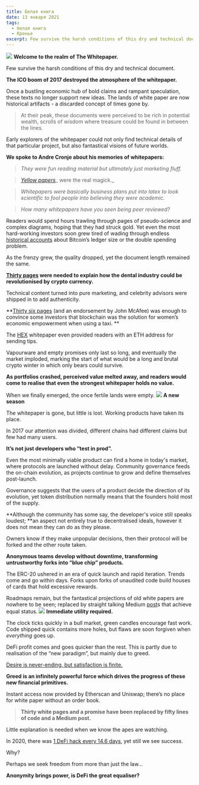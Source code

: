 ```yaml
---
title: Белая книга
date: 13 января 2021
tags:
  - белая книга
  - Кронье
excerpt: Few survive the harsh conditions of this dry and technical document. The ICO boom of 2017 destroyed the atmosphere of the whitepaper. Nostalgia tells a tale - we reminisce with Cronje
---
```


![](https://lh6.googleusercontent.com/DLtZJ2vOQG6ha8OoVdHUQicqvkTuds7hfOvMjwAW-eI1CJz9aGdmWR-s0bYXYUC-EofJHMwqWJdFVzWWLHBKVhuU4OjygG_VXKcdjhxLy_amDC4qJD745z4tz2aXrKfI8wMxGUEx)
**Welcome to the realm of The Whitepaper.**

Few survive the harsh conditions of this dry and technical document.

**The ICO boom of 2017 destroyed the atmosphere of the whitepaper.**

Once a bustling economic hub of bold claims and rampant speculation, these texts no longer support new ideas. The lands of white paper are now historical artifacts - a discarded concept of times gone by.

> At their peak, these documents were perceived to be rich in potential wealth, scrolls of wisdom where treasure could be found in between the lines.

Early explorers of the whitepaper could not only find technical details of that particular project, but also fantastical visions of future worlds.

**We spoke to Andre Cronje about his memories of whitepapers:**

> _They were fun reading material but ultimately just marketing fluff._

> [_Yellow papers_](https://ethereum.github.io/yellowpaper/paper.pdf)_ were the real magick._

> _Whitepapers were basically business plans put into latex to look scientific to fool people into believing they were academic._

> _How many whitepapers have you seen being peer reviewed?_

Readers would spend hours trawling through pages of pseudo-science and complex diagrams, hoping that they had struck gold. Yet even the most hard-working investors soon grew tired of wading through endless [historical accounts](https://s3.amazonaws.com/hathor-public-files/hathor-white-paper.pdf) about Bitcoin’s ledger size or the double spending problem.

As the frenzy grew, the quality dropped, yet the document length remained the same.

**[Thirty pages](https://dentacoin.com/assets/uploads/whitepaper.pdf) were needed to explain how the dental industry could be revolutionised by crypto currency.**

Technical content turned into pure marketing, and celebrity advisors were shipped in to add authenticity.

**[Thirty six pages](https://web.archive.org/web/20180518182304/http://pinktaxi.io/pdf/whitepaper.pdf) (and an endorsement by John McAfee) was enough to convince some investors that blockchain was the solution for women’s economic empowerment when using a taxi. **

The [HEX](https://docs.google.com/document/d/1P0ZDaBQx4ghkdX5IUwZb1n8ThvYf7i22MSt9Gm00JRU/edit) whitepaper even provided readers with an ETH address for sending tips.

Vapourware and empty promises only last so long, and eventually the market imploded, marking the start of what would be a long and brutal crypto winter in which only bears could survive.

**As portfolios crashed, perceived value melted away, and readers would come to realise that even the strongest whitepaper holds no value.**

When we finally emerged, the once fertile lands were empty.
![](https://lh3.googleusercontent.com/GchrfZQqZFBMI6NtQekAV9xAgnn8iLP-XS7X_ZMzxL_XELG9Nhd7VkEdvEzRdeKvMbYu47YW6c6GhIzXJTTXzNECfu-hLlK2vbu7Drcho22IAuFkRJLKJq0oRZJSobdbFRzbZX81)
**A new season**

The whitepaper is gone, but little is lost. Working products have taken its place.

In 2017 our attention was divided, different chains had different claims but few had many users.

**It’s not just developers who “test in prod”.**

Even the most minimally viable product can find a home in today's market, where protocols are launched without delay. Community governance feeds the on-chain evolution, as projects continue to grow and define themselves post-launch.

Governance suggests that the users of a product decide the direction of its evolution, yet token distribution normally means that the founders hold most of the supply.

**Although the community has some say, the developer's voice still speaks loudest; **an aspect not entirely true to decentralised ideals, however it does not mean they can do as they please.

Owners know if they make unpopular decisions, then their protocol will be forked and the other route taken.

**Anonymous teams develop without downtime, transforming untrustworthy forks into “blue chip” products.**

The ERC-20 ushered in an era of quick launch and rapid iteration. Trends come and go within days. Forks upon forks of unaudited code build houses of cards that hold excessive rewards.

Roadmaps remain, but the fantastical projections of old white papers are nowhere to be seen; replaced by straight talking Medium [post](https://medium.com/iearn/yfi-df84573db81)s that achieve equal status.
![](https://lh3.googleusercontent.com/248sbOOCAmIH8wNLQXzuEXuNr_E3I9IkvLaHrp9iIKWir_TLu3j5aG04HKPqPR0YLFJ1TYLSG3rA0GHXa9it_Dvs42FqzHnQYXilGcPqz9qVEcEwT7TXXfCv53OpWWHaSLOXeCrC)
**Immediate utility required.**

The clock ticks quickly in a bull market, green candles encourage fast work. Code shipped quick contains more holes, but flaws are soon forgiven when _everything_ goes up.

DeFi profit comes and goes quicker than the rest. This is partly due to realisation of the “new paradigm”, but mainly due to greed.

[Desire is never-ending, but satisfaction is finite.](https://insights.deribit.com/market-research/on-reflexivity-and-imitation-part-2/)

**Greed is an infinitely powerful force which drives the progress of these new financial primitives.**

Instant access now provided by Etherscan and Uniswap; there’s no place for white paper without an order book.

> **Thirty white pages and a promise have been replaced by fifty lines of code and a Medium post.**

Little explanation is needed when we know the apes are watching.

In 2020, there was [1 DeFi hack every 14.6 days](https://blockthreat.substack.com/p/blockthreat-2020-a-year-in-review), yet still we see success.

Why?

Perhaps we seek freedom from more than just the law…

**Anonymity brings power, is DeFi the great equaliser?**
